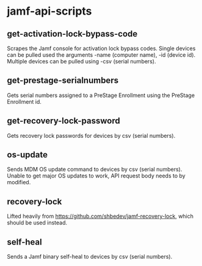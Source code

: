 # jamf-api-scripts

## get-activation-lock-bypass-code

Scrapes the Jamf console for activation lock bypass codes. Single devices can be pulled used the arguments -name (computer name), -id (device id). Multiple devices can be pulled using -csv (serial numbers).

## get-prestage-serialnumbers

Gets serial numbers assigned to a PreStage Enrollment using the PreStage Enrollment id.

## get-recovery-lock-password

Gets recovery lock passwords for devices by csv (serial numbers).

## os-update

Sends MDM OS update command to devices by csv (serial numbers). Unable to get major OS updates to work, API request body needs to by modified.

## recovery-lock

Lifted heavily from https://github.com/shbedev/jamf-recovery-lock, which should be used instead.

## self-heal

Sends a Jamf binary self-heal to devices by csv (serial numbers).
